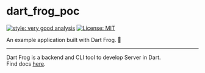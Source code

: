 # dart_frog_poc

[![style: very good analysis][very_good_analysis_badge]][very_good_analysis_link]
[![License: MIT][license_badge]][license_link]

An example application built with Dart Frog. 🐸

--- 

Dart Frog is a backend and CLI tool to develop Server in Dart. 
<br>
Find docs [here](https://verygoodopensource.github.io/dart_frog/).

[license_badge]: https://img.shields.io/badge/license-MIT-blue.svg
[license_link]: https://opensource.org/licenses/MIT
[very_good_analysis_badge]: https://img.shields.io/badge/style-very_good_analysis-B22C89.svg
[very_good_analysis_link]: https://pub.dev/packages/very_good_analysis